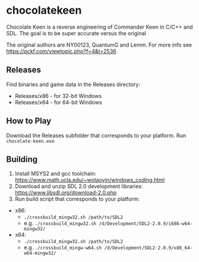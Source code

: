 # chocolatekeen
Chocolate Keen is a reverse engineering of Commander Keen in C/C++ and SDL. The goal is to be super accurate versus the original

The original authors are NY00123, QuantumG and Lemm. For more info see https://pckf.com/viewtopic.php?f=4&t=2536

## Releases
Find binaries and game data in the Releases directory:

* Releases/x86 - for 32-bit Windows
* Releases/x64 - for 64-bit Windows

## How to Play
Download the Releases subfolder that corresponds to your platform. Run `chocolate-keen.exe`  

## Building
1. Install MSYS2 and gcc toolchain: https://www.math.ucla.edu/~wotaoyin/windows_coding.html
2. Download and unzip SDL 2.0 development libraries: https://www.libsdl.org/download-2.0.php
2. Run build script that corresponds to your platform:
* x86:
  * `./crossbuild_mingw32.sh /path/to/SDL2`
  * e.g. `./crossbuild_mingw32.sh /d/Development/SDL2-2.0.9/i686-w64-mingw32/`
* x64:
  * `./crossbuild_mingw32.sh /path/to/SDL2`
  * e.g. `./crossbuild_mingw-w64.sh /d/Development/SDL2-2.0.9/x86_64-w64-mingw32/`
